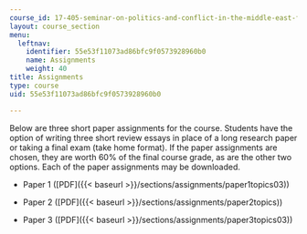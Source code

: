 ```yaml
---
course_id: 17-405-seminar-on-politics-and-conflict-in-the-middle-east-fall-2003
layout: course_section
menu:
  leftnav:
    identifier: 55e53f11073ad86bfc9f0573928960b0
    name: Assignments
    weight: 40
title: Assignments
type: course
uid: 55e53f11073ad86bfc9f0573928960b0

---
```


Below are three short paper assignments for the course. Students have the option of writing three short review essays in place of a long research paper or taking a final exam (take home format). If the paper assignments are chosen, they are worth 60% of the final course grade, as are the other two options. Each of the paper assignments may be downloaded.

*   Paper 1 ([PDF]({{< baseurl >}}/sections/assignments/paper1topics03))
*   Paper 2 ([PDF]({{< baseurl >}}/sections/assignments/paper2topics))
    
*   Paper 3 ([PDF]({{< baseurl >}}/sections/assignments/paper3topics03))